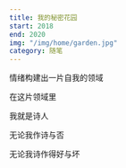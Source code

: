 ```yaml
---
title: 我的秘密花园
start: 2018
end: 2020
img: "/img/home/garden.jpg"
category: 随笔
---
```


情绪构建出一片自我的领域

在这片领域里

我就是诗人

无论我作诗与否

无论我诗作得好与坏

